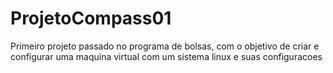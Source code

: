 # ProjetoCompass01
Primeiro projeto passado no programa de bolsas, com o objetivo de criar e configurar uma maquina virtual com um sistema linux e suas configuracoes
